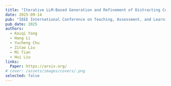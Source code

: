 ```yaml
---
title: "Iterative LLM-Based Generation and Refinement of Distracting Conditions in Math Word Problems"
date: 2025-09-14
pub: "IEEE International Conference on Teaching, Assessment, and Learning for Engineering (TALE)"
pub_date: 2025
authors:
  - Kaiqi Yang
  - Hang Li
  - Yucheng Chu
  - Zitao Liu
  - Mi Tian
  - Hui Liu
links:
  Paper: https://arxiv.org/
# cover: /assets/images/covers/.png
selected: false
---
```


